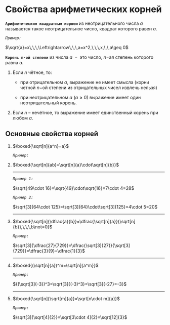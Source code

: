 # Свойства арифметических корней

**`Арифметическим квадратным корнем`** из неотрицательного числа $a$ называется такое неотрицательное число, квадрат которого равен $a$.

*`Пример:`*

$\sqrt{a}=x\,\,\,\Leftrightarrow\,\,\,a=x^2,\,\,\,x,\,\,a\geq 0$

**`Корень n-ой степени`** из числа $a\,\,\,-\,\,\,$это число, $n-$ая степень которого равна $a$.

1) Если $n$ чётное, то:
   
   - при отрицательном $a$, выражение не имеет смысла (корни четной $n-$ой степени из отрицательных чисел извлечь нельзя)

   - при неотрицательном $a\,\,(a\geq 0)$ выражение имеет один неотрицательный корень.

2) Если $n$ – нечётное, то выражение имеет единственный корень при любом $a$.



## Основные свойства корней

1) $\boxed{\sqrt[n]{a^n}=a}$
   
   *`Пример:`*
   
2) $\boxed{\sqrt[n]{ab}=\sqrt[n]{a}\cdot\sqrt[n]{b}}$
   ***
   *`Пример 1:`*

   $\sqrt{49\cdot 16}=\sqrt{49}\cdot\sqrt{16}=7\cdot 4=28$

   *`Пример 2:`*

   $\sqrt[3]{64\cdot 125}=\sqrt[3]{64}\cdot\sqrt[3]{125}=4\cdot 5=20$
   ***
3) $\boxed{\sqrt[n]{\dfrac{a}{b}}=\dfrac{\sqrt[n]{a}}{\sqrt[n]{b}},\,\,\,b\not=0}$

   *`Пример:`*

   $\sqrt[3]{\dfrac{27}{729}}=\dfrac{\sqrt[3]{27}}{\sqrt[3]{729}}=\dfrac{3}{9}=\dfrac{1}{3}$
   ***
4) $\boxed{(\sqrt[n]{a})^m=\sqrt[n]{a^m}}$
   
   *`Пример:`*

   ${(\sqrt[3]{-3})^3=\sqrt[3]{(-3)^3}=\sqrt[3]{-27}=-3}$
   ***
5) $\boxed{\sqrt[n]{\sqrt[m]{a}}=\sqrt[n\cdot m]{a}}$
   
   *`Пример:`*

   $\sqrt[3]{\sqrt[4]{2}}=\sqrt[3\cdot 4]{2}=\sqrt[12]{3}$